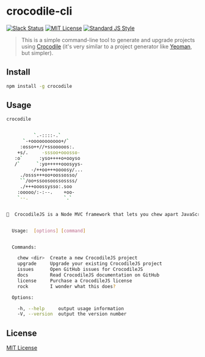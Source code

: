 
# crocodile-cli

[![Slack Status][slack-image]][slack-url]
[![MIT License][license-image]][license-url]
[![Standard JS Style][standard-image]][standard-url]

> This is a simple command-line tool to generate and upgrade projects using [Crocodile][crocodile-url] (it's very similar to a project generator like [Yeoman][yeoman], but simpler).


## Install

```bash
npm install -g crocodile
```

## Usage

```bash
crocodile


          `.-::::-.`
      `-+ooooooooooo+/`
     :osso++//+ssooooos:.
    +s/.     -sssoo+ooosso-
   :o`      :yso++++o+ooyso
   /`      `:yo+++++ooosyys-
         -/++oo+++oooosy/...
     ./osss+++oo+oossosso/
     ``/oo+ssoosoossossss/
     ./+++ooossysso:.soo
    :ooooo/:-:--.    +oo-
    `--.             `.`


🐊  CrocodileJS is a Node MVC framework that lets you chew apart JavaScript - https://crocodilejs.com


  Usage:  [options] [command]


  Commands:

    chew <dir>  Create a new CrocodileJS project
    upgrade     Upgrade your existing CrocodileJS project
    issues      Open GitHub issues for CrocodileJS
    docs        Read CrocodileJS documentation on GitHub
    license     Purchase a CrocodileJS license
    rock        I wonder what this does?

  Options:

    -h, --help     output usage information
    -V, --version  output the version number
```


## License

[MIT License][license-url]


[license-image]: http://img.shields.io/badge/license-MIT-blue.svg?style=flat
[license-url]: LICENSE
[crocodile-url]: https://crocodilejs.com
[slack-image]: http://slack.crocodilejs.com/badge.svg
[slack-url]: http://slack.crocodilejs.com
[standard-image]: https://img.shields.io/badge/code%20style-standard%2Bes7-brightgreen.svg
[standard-url]: https://github.com/crocodilejs/eslint-config-crocodile
[eslint]: http://eslint.org/
[yeoman]: http://yeoman.io/
